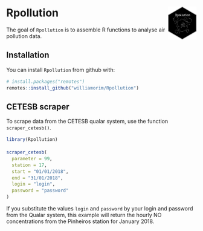 
# Rpollution <img src="man/figures/logo.png" align="right" width = "15%">

The goal of `Rpollution` is to assemble R functions to analyse air
pollution data.

## Installation

You can install `Rpollution` from github with:

``` r
# install.packages("remotes")
remotes::install_github("williamorim/Rpollution")
```

## CETESB scraper

To scrape data from the CETESB qualar system, use the function
`scraper_cetesb()`.

``` r
library(Rpollution)

scraper_cetesb(
  parameter = 99, 
  station = 17, 
  start = "01/01/2018", 
  end = "31/01/2018", 
  login = "login", 
  password = "password"
)
```

If you substitute the values `login` and `password` by your login and
password from the Qualar system, this example will return the hourly NO
concentrations from the Pinheiros station for January 2018.
